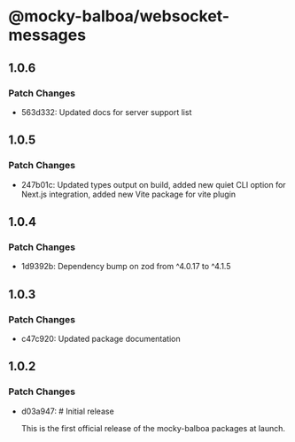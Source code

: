 # @mocky-balboa/websocket-messages

## 1.0.6

### Patch Changes

- 563d332: Updated docs for server support list

## 1.0.5

### Patch Changes

- 247b01c: Updated types output on build, added new quiet CLI option for Next.js integration, added new Vite package for vite plugin

## 1.0.4

### Patch Changes

- 1d9392b: Dependency bump on zod from ^4.0.17 to ^4.1.5

## 1.0.3

### Patch Changes

- c47c920: Updated package documentation

## 1.0.2

### Patch Changes

- d03a947: # Initial release

  This is the first official release of the mocky-balboa packages at launch.
